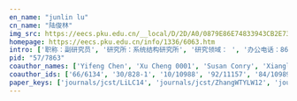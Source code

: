 ```yaml
---
en_name: "junlin lu"
cn_name: "陆俊林"
img_src: https://eecs.pku.edu.cn/__local/D/2D/A0/0879E86E74833943CB2E732967E_9A3C38CC_BD6.vsb?e=.jpg
homepage: https://eecs.pku.edu.cn/info/1336/6063.htm
intro: ['职称：副研究员', '研究所：系统结构研究所', '研究领域： ', '办公电话：86-10-62765828-831', '电子邮件：ljl@pku.edu.cn', '个人主页： ']
pid: "57/7863"
coauthor_names: ['Yifeng Chen', 'Xu Cheng 0001', 'Susan Conry', 'Xianglei Dang', 'Eric Durant', 'Yi Feng 0003', 'Xuetao Guan', 'Yao Guo 0001', 'Kan Huang', 'Joseph L. A. Hughes', 'John Impagliazzo', 'Herman Lam', 'Hao Li', 'Lingda Li', 'Wenxin Li', 'Feng Liu', 'Weidong Liu', 'Xianhua Liu 0001', 'Yangguo Liu', 'Andrew D. McGettrick', 'Victor P. Nelson', 'Jiufeng Pang', 'Robert B. Reese', 'Dong Tong 0001', 'Keyi Wang', 'Xiaoyin Wang', 'Zichao Xie', 'Chun Yang', 'Jiangfang Yi', 'Ming Zhang 0004', 'Zhen-Hao Zhang', 'Yansong Zheng']
coauthor_ids: ['66/6134', '30/828-1', '10/10988', '92/11157', '84/10989', '39/6758-3', '68/5243', '07/6300-1', '73/7863', '68/3076', '94/2730', 'l/HermanLam', '17/5705', '118/8955', '22/2010', '77/1318', '92/9611', '95/1574', '195/4146', '22/2111', '68/3480', '70/7863', '09/4393', '56/464', '71/7702', '31/6028', '63/10504', '51/3159', '80/10510', '73/1844-4', '117/2535', '59/195']
paper_keys: ['journals/jcst/LiLC14', 'journals/jcst/ZhangWTYLW12', 'journals/jcst/ChengWLYTGLLYF10']
---
```

